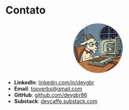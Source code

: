 # Contato


<p align="center">
  <img src="./img/goatblue.png" alt="Descrição da imagem" style="border-radius: 50%;
  width: 135px; height: 135px;">
</p>





- **LinkedIn**: [linkedin.com/in/devgbr](https://www.linkedin.com/in/devgbr/)  
- **Email**: [topverbs@gmail.com](mailto:topverbs@gmail.com)  
- **GitHub**: [github.com/devgbr86](https://github.com/devgbr86)  
- **Substack**: [devcaffe.substack.com](https://devcaffe.substack.com)  


